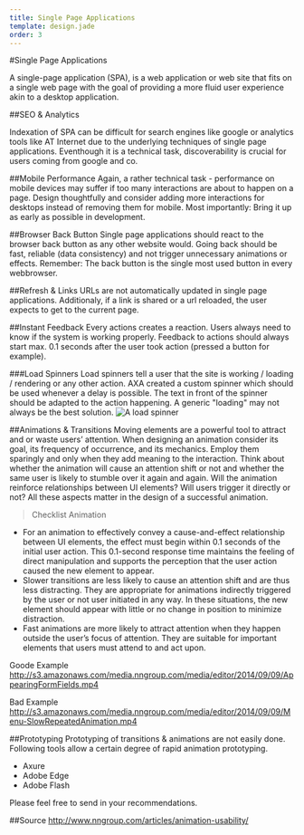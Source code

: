 ```yaml
---
title: Single Page Applications
template: design.jade
order: 3
---
```


#Single Page Applications

A single-page application (SPA), is a web application or web site that fits on a single web page with the goal of providing a more fluid user experience akin to a desktop application.

##SEO & Analytics

Indexation of SPA can be difficult for search engines like google or analytics tools like AT Internet due to the underlying techniques of single page applications. Eventhough it is a technical task, discoverability is crucial for users coming from google and co.

##Mobile Performance
Again, a rather technical task - performance on mobile devices may suffer if too many interactions are about to happen on a page. Design thoughtfully and consider adding more interactions for desktops instead of removing them for mobile. Most importantly: Bring it up as early as possible in development.

##Browser Back Button
Single page applications should react to the browser back button as any other website would. Going back should be fast, reliable (data consistency) and not trigger unnecessary animations or effects. Remember: The back button is the single most used button in every webbrowser.

##Refresh & Links
URLs are not automatically updated in single page applications. Additionaly, if a link is shared or a url reloaded, the user expects to get to the current page.

##Instant Feedback
Every actions creates a reaction. Users always need to know if the system is working properly. Feedback to actions should always start max. 0.1 seconds after the user took action (pressed a button for example).

###Load Spinners
Load spinners tell a user that the site is working / loading / rendering or any other action. AXA created a custom spinner which should be used whenever a delay is possible. The text in front of the spinner should be adapted to the action happening. A generic "loading" may not always be the best solution.
![A load spinner](http://spiffygif.com/?color=000)

##Animations & Transitions
Moving elements are a powerful tool to attract and or waste users’ attention. When designing an animation consider its goal, its frequency of occurrence, and its mechanics.
Employ them sparingly and only when they add meaning to the interaction. Think about whether the animation will cause an attention shift or not and whether the same user is likely to stumble over it again and again. Will the animation reinforce relationships between UI elements? Will users trigger it directly or not? All these aspects matter in the design of a successful animation.

>Checklist Animation
- For an animation to effectively convey a cause-and-effect relationship between UI elements, the effect must begin within 0.1 seconds of the initial user action. This 0.1-second response time maintains the feeling of direct manipulation and supports the perception that the user action caused the new element to appear.
- Slower transitions are less likely to cause an attention shift and are thus less distracting. They are appropriate for animations indirectly triggered by the user or not user initiated in any way. In these situations, the new element should appear with little or no change in position to minimize distraction.
- Fast animations are more likely to attract attention when they happen outside the user’s focus of attention. They are suitable for important elements that users must attend to and act upon.

Goode Example
http://s3.amazonaws.com/media.nngroup.com/media/editor/2014/09/09/AppearingFormFields.mp4

Bad Example
http://s3.amazonaws.com/media.nngroup.com/media/editor/2014/09/09/Menu-SlowRepeatedAnimation.mp4

##Prototyping
Prototyping of transitions & animations are not easily done.
Following tools allow a certain degree of rapid animation prototyping.
- Axure
- Adobe Edge
- Adobe Flash

Please feel free to send in your recommendations.

##Source
http://www.nngroup.com/articles/animation-usability/
<!-- Copyright AXA Versicherungen AG 2015 -->
